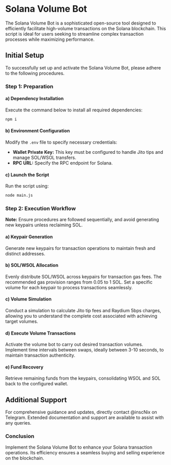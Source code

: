 # Solana Volume Bot

The Solana Volume Bot is a sophisticated open-source tool designed to efficiently facilitate high-volume transactions on the Solana blockchain. This script is ideal for users seeking to streamline complex transaction processes while maximizing performance.

## Initial Setup

To successfully set up and activate the Solana Volume Bot, please adhere to the following procedures.

### Step 1: Preparation

#### a) Dependency Installation

Execute the command below to install all required dependencies:

```bash
npm i
```

#### b) Environment Configuration

Modify the `.env` file to specify necessary credentials:

- **Wallet Private Key:** This key must be configured to handle Jito tips and manage SOL/WSOL transfers.
- **RPC URL:** Specify the RPC endpoint for Solana.

#### c) Launch the Script

Run the script using:

```bash
node main.js
```

### Step 2: Execution Workflow

**Note:** Ensure procedures are followed sequentially, and avoid generating new keypairs unless reclaiming SOL.

#### a) Keypair Generation

Generate new keypairs for transaction operations to maintain fresh and distinct addresses.

#### b) SOL/WSOL Allocation

Evenly distribute SOL/WSOL across keypairs for transaction gas fees. The recommended gas provision ranges from 0.05 to 1 SOL. Set a specific volume for each keypair to process transactions seamlessly.

#### c) Volume Simulation

Conduct a simulation to calculate Jito tip fees and Raydium 5bps charges, allowing you to understand the complete cost associated with achieving target volumes.

#### d) Execute Volume Transactions

Activate the volume bot to carry out desired transaction volumes. Implement time intervals between swaps, ideally between 3-10 seconds, to maintain transaction authenticity.

#### e) Fund Recovery

Retrieve remaining funds from the keypairs, consolidating WSOL and SOL back to the configured wallet.

## Additional Support

For comprehensive guidance and updates, directly contact @inscNix on Telegram. Extended documentation and support are available to assist with any queries.

### Conclusion

Implement the Solana Volume Bot to enhance your Solana transaction operations. Its efficiency ensures a seamless buying and selling experience on the blockchain.
